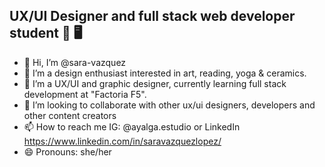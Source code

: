 ## UX/UI Designer and full stack web developer student 🎨 🖥

- 👋 Hi, I’m @sara-vazquez
- 👀 I’m a design enthusiast interested in art, reading, yoga & ceramics. 
- 🌱 I’m a UX/UI and graphic designer, currently learning full stack development at "Factoria F5".
- 💞️ I’m looking to collaborate with other ux/ui designers, developers and other content creators
- 📫 How to reach me IG: @ayalga.estudio or LinkedIn https://www.linkedin.com/in/saravazquezlopez/
- 😄 Pronouns: she/her
